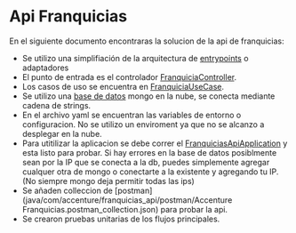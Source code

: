 # Api Franquicias
En el siguiente documento encontraras la solucion de la api de franquicias:

* Se utilizo una simplifiación de la arquitectura de [entrypoints](https://medium.com/bancolombia-tech/clean-architecture-aislando-los-detalles-4f9530f35d7a) o adaptadores
* El punto de entrada es el controlador [FranquiciaController](src/main/java/com/accenture/franquicias_api/infraestructura/entrypoints/web/controller/FranquiciaController.java).
* Los casos de uso se encuentra en [FranquiciaUseCase](src/main/java/com/accenture/franquicias_api/domain/usecases/FranquiciaUseCase.java).
* Se utilizo una [base de datos](FranquiciaRepositoryAdapter) mongo en la nube, se conecta mediante cadena de strings.
* En el archivo yaml se encuentran las variables de entorno o configuracion. No se utilizo un enviroment ya que no se alcanzo a desplegar en la nube.
* Para utitilizar la aplicacion se debe correr el [FranquiciasApiApplication](src/main/java/com/accenture/franquicias_api/FranquiciasApiApplication.java) y esta listo para probar. Si hay errores en la base de datos posiblmente sean por la IP que se conecta a la db, puedes simplemente agregar cualquer otra de mongo o conectarte a la existente y agregando tu IP. (No siempre mongo deja permitir todas las ips)
* Se añaden colleccion de [postman](java/com/accenture/franquicias_api/postman/Accenture Franquicias.postman_collection.json) para probar la api.
* Se crearon pruebas unitarias de los flujos principales.
